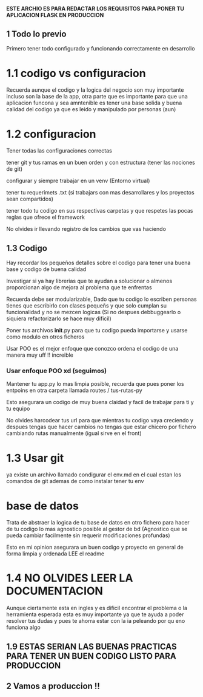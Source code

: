 #### ESTE ARCHIO ES PARA REDACTAR LOS REQUISITOS PARA PONER TU APLICACION FLASK EN PRODUCCION

## 1 Todo  lo previo

Primero tener todo configurado y funcionando correctamente en desarrollo

# 1.1  codigo vs configuracion

Recuerda aunque el codigo y la logica del negocio son muy importante incluso
son la base de la app, otra parte que es importante para que una aplicacion funcona y sea amntenible 
es tener una base solida y buena calidad del codigo ya que es leido y manipulado por personas (aun)

# 1.2 configuracion

Tener todas las configuraciones correctas 

tener git y tus ramas en un buen orden y con estructura (tener las nociones de git)

configurar y siempre trabajar en un venv (Entorno virtual)

tener tu requerimets .txt (si trabajars con mas desarrollares y los proyectos sean compartidos)

tener todo tu codigo en sus respectivas carpetas y que respetes las pocas reglas que ofrece el framework

No olvides ir llevando registro de los cambios que vas haciendo

## 1.3 Codigo

Hay recordar los pequeños detalles sobre el codigo para tener una buena base y codigo de buena calidad

Investigar si ya hay librerias que te ayudan a solucionar o almenos proporcionan algo de mejora al problema que te enfrentas

Recuerda debe ser modularizable, Dado que tu codigo lo escriben personas tienes que escribirlo con clases pequeñs y que solo cumplan su funcionalidad y no se mezcen logicas (Si no despues debbuggearlo o siquiera refactorizarlo se hace muy dificil)

Poner tus archivos __init__.py para que tu codigo pueda importarse y usarse como modulo en otros ficheros

Usar POO es el mejor enfoque que conozco ordena el codigo de una manera muy uff !! increible

### Usar enfoque POO xd (seguimos)

Mantener tu app.py lo mas limpia posible, recuerda que pues poner los entpoins en otra carpeta llamada routes / tus-rutas-py

Esto asegurara un codigo de muy buena claidad y facil de trabajar para ti y tu equipo

No olvides harcodear tus url para que mientras tu codigo vaya creciendo y despues tengas que hacer cambios no tengas que estar chicero por fichero cambiando rutas manualmente (igual sirve en el front)
# 1.3 Usar git

ya existe un archivo llamado condigurar el env.md en el cual estan los comandos de git ademas de como instalar 
tener tu env

# base de datos

Trata de abstraer la logica de tu base de datos en otro fichero para hacer de tu codigo lo mas agnostico posible al gestor de bd (Agnostico que se pueda cambiar facilmente sin requerir modificaciones profundas)


Esto en mi opinion asegurara un buen codigo y proyecto en general de forma limpia y ordenada LEE el readme

# 1.4 NO OLVIDES LEER LA DOCUMENTACION 

Aunque ciertamente esta en ingles y es dificil encontrar el problema o la herramienta esperada esta es muy importante ya que te ayuda a poder resolver tus dudas y pues te ahorra estar con la ia peleando por qu eno funciona algo

## 1.9 ESTAS SERIAN LAS BUENAS PRACTICAS PARA TENER UN BUEN CODIGO LISTO PARA PRODUCCION 

## 2 Vamos a produccion !!

